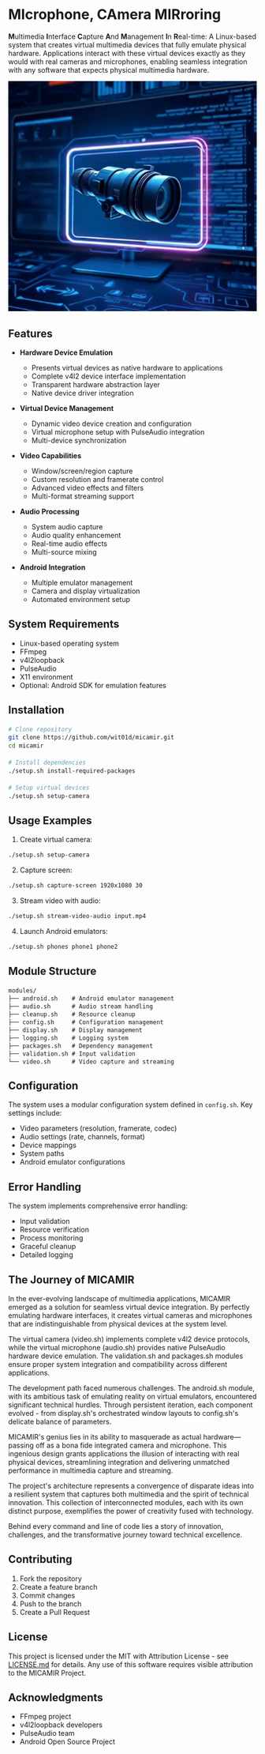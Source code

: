 # **MI**crophone, **CA**mera **MIR**roring

**M**ultimedia **I**nterface **C**apture **A**nd **M**anagement **I**n **R**eal-time: 
A Linux-based system that creates virtual multimedia devices that fully emulate physical hardware. Applications interact with these virtual devices exactly as they would with real cameras and microphones, enabling seamless integration with any software that expects physical multimedia hardware.

![MICAMIR Demo](micamir.gif)

## Features

- **Hardware Device Emulation**
  - Presents virtual devices as native hardware to applications
  - Complete v4l2 device interface implementation
  - Transparent hardware abstraction layer
  - Native device driver integration
- **Virtual Device Management**
  - Dynamic video device creation and configuration
  - Virtual microphone setup with PulseAudio integration
  - Multi-device synchronization
- **Video Capabilities**

  - Window/screen/region capture
  - Custom resolution and framerate control
  - Advanced video effects and filters
  - Multi-format streaming support

- **Audio Processing**

  - System audio capture
  - Audio quality enhancement
  - Real-time audio effects
  - Multi-source mixing

- **Android Integration**
  - Multiple emulator management
  - Camera and display virtualization
  - Automated environment setup

## System Requirements

- Linux-based operating system
- FFmpeg
- v4l2loopback
- PulseAudio
- X11 environment
- Optional: Android SDK for emulation features

## Installation

```bash
# Clone repository
git clone https://github.com/wit01d/micamir.git
cd micamir

# Install dependencies
./setup.sh install-required-packages

# Setup virtual devices
./setup.sh setup-camera
```

## Usage Examples

1. Create virtual camera:

```bash
./setup.sh setup-camera
```

2. Capture screen:

```bash
./setup.sh capture-screen 1920x1080 30
```

3. Stream video with audio:

```bash
./setup.sh stream-video-audio input.mp4
```

4. Launch Android emulators:

```bash
./setup.sh phones phone1 phone2
```

## Module Structure

```
modules/
├── android.sh    # Android emulator management
├── audio.sh      # Audio stream handling
├── cleanup.sh    # Resource cleanup
├── config.sh     # Configuration management
├── display.sh    # Display management
├── logging.sh    # Logging system
├── packages.sh   # Dependency management
├── validation.sh # Input validation
└── video.sh      # Video capture and streaming
```

## Configuration

The system uses a modular configuration system defined in `config.sh`. Key settings include:

- Video parameters (resolution, framerate, codec)
- Audio settings (rate, channels, format)
- Device mappings
- System paths
- Android emulator configurations

## Error Handling

The system implements comprehensive error handling:

- Input validation
- Resource verification
- Process monitoring
- Graceful cleanup
- Detailed logging

## The Journey of MICAMIR

In the ever-evolving landscape of multimedia applications, MICAMIR emerged as a solution for seamless virtual device integration. By perfectly emulating hardware interfaces, it creates virtual cameras and microphones that are indistinguishable from physical devices at the system level.

The virtual camera (video.sh) implements complete v4l2 device protocols, while the virtual microphone (audio.sh) provides native PulseAudio hardware device emulation. The validation.sh and packages.sh modules ensure proper system integration and compatibility across different applications.

The development path faced numerous challenges. The android.sh module, with its ambitious task of emulating reality on virtual emulators, encountered significant technical hurdles. Through persistent iteration, each component evolved - from display.sh's orchestrated window layouts to config.sh's delicate balance of parameters.

MICAMIR's genius lies in its ability to masquerade as actual hardware—passing off as a bona fide integrated camera and microphone. This ingenious design grants applications the illusion of interacting with real physical devices, streamlining integration and delivering unmatched performance in multimedia capture and streaming.

The project's architecture represents a convergence of disparate ideas into a resilient system that captures both multimedia and the spirit of technical innovation. This collection of interconnected modules, each with its own distinct purpose, exemplifies the power of creativity fused with technology.

Behind every command and line of code lies a story of innovation, challenges, and the transformative journey toward technical excellence.

## Contributing

1. Fork the repository
2. Create a feature branch
3. Commit changes
4. Push to the branch
5. Create a Pull Request

## License

This project is licensed under the MIT with Attribution License - see [LICENSE.md](LICENSE.md) for details. Any use of this software requires visible attribution to the MICAMIR Project.

## Acknowledgments

- FFmpeg project
- v4l2loopback developers
- PulseAudio team
- Android Open Source Project
